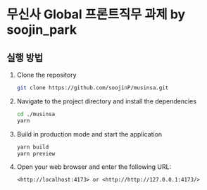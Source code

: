 <h1>무신사 Global 프론트직무 과제 by soojin_park</h1>
<h2>실행 방법</h2>

1. Clone the repository

    ```bash
    git clone https://github.com/soojinP/musinsa.git
    ```

2. Navigate to the project directory and install the dependencies

    ```bash
    cd ./musinsa
    yarn
    ```

3. Build in production mode and start the application

    ```bash
    yarn build
    yarn preview
    ```

4. Open your web browser and enter the following URL:

    ```
    <http://localhost:4173> or <http://http://127.0.0.1:4173/>
    ```

